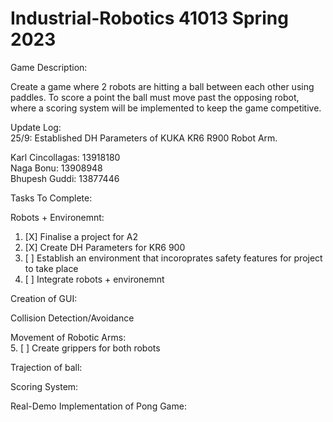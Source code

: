 # Industrial-Robotics 41013 Spring 2023

Game Description:

Create a game where 2 robots are hitting a ball between each other using paddles. To score a point the ball must move past the opposing robot, where a scoring system will be implemented to keep the game competitive.

Update Log: <br>
25/9: Established DH Parameters of KUKA KR6 R900 Robot Arm.

Karl Cincollagas: 13918180 <br>
Naga Bonu: 13908948 <br>
Bhupesh Guddi: 13877446 <br>

Tasks To Complete:

Robots + Environemnt:
1. [X] Finalise a project for A2
2. [X] Create DH Parameters for KR6 900
3. [ ] Establish an environment that incoroprates safety features for project to take place
4. [ ] Integrate robots + environemnt

Creation of GUI: <br>

Collision Detection/Avoidance <br>

Movement of Robotic Arms: <br>
5. [ ] Create grippers for both robots

Trajection of ball:

Scoring System:

Real-Demo Implementation of Pong Game:



